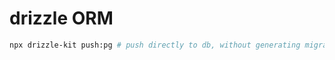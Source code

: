 # drizzle ORM

```bash
npx drizzle-kit push:pg # push directly to db, without generating migrations
```
